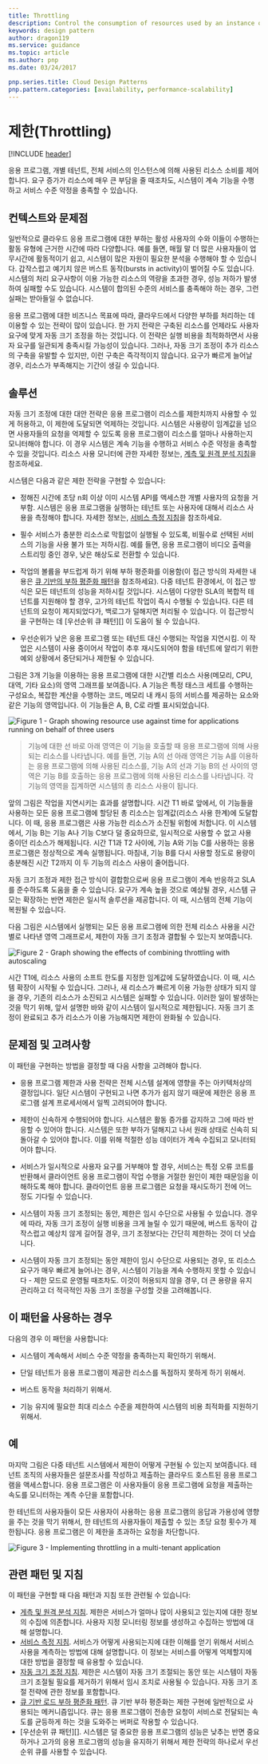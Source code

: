 ```yaml
---
title: Throttling
description: Control the consumption of resources used by an instance of an application, an individual tenant, or an entire service.
keywords: design pattern
author: dragon119
ms.service: guidance
ms.topic: article
ms.author: pnp
ms.date: 03/24/2017

pnp.series.title: Cloud Design Patterns
pnp.pattern.categories: [availability, performance-scalability]
---
```


# 제한(Throttling)

[!INCLUDE [header](../_includes/header.md)]

응용 프로그램, 개별 테넌트, 전체 서비스의 인스턴스에 의해 사용된 리소스 소비를 제어합니다. 요구 증가가 리소스에 매우 큰 부담을 줄 때조차도, 시스템이 계속 기능을 수행하고 서비스 수준 약정을 충족할 수 있습니다. 

## 컨텍스트와 문제점

일반적으로 클라우드 응용 프로그램에 대한 부하는 활성 사용자의 수와 이들이 수행하는 활동 유형에 근거한 시간에 따라 다양합니다. 예를 들면, 매월 말 더 많은 사용자들이 업무시간에 활동적이기 쉽고, 시스템이 많은 자원이 필요한 분석을 수행해야 할 수 있습니다. 갑작스럽고 예기치 않은 버스트 동작(bursts in activity)이 벌어질 수도 있습니다. 시스템의 처리 요구사항이 이용 가능한 리소스의 역량을 초과한 경우, 성능 저하가 발생하여 실패할 수도 있습니다. 시스템이 합의된 수준의 서비스를 충족해야 하는 경우, 그런 실패는 받아들일 수 없습니다.

응용 프로그램에 대한 비즈니스 목표에 따라, 클라우드에서 다양한 부하를 처리하는 데 이용할 수 있는 전략이 많이 있습니다. 한 가지 전략은 구축된 리소스를 언제라도 사용자 요구에 맞게 자동 크기 조정을 하는 것입니다. 이 전략은 실행 비용을 최적화하면서 사용자 요구를 일관되게 충족시킬 가능성이 있습니다. 그러나, 자동 크기 조정이 추가 리소스의 구축을 유발할 수 있지만, 이런 구축은 즉각적이지 않습니다. 요구가 빠르게 늘어날 경우, 리소스가 부족해지는 기간이 생길 수 있습니다.

## 솔루션

자동 크기 조정에 대한 대안 전략은 응용 프로그램이 리소스를 제한치까지 사용할 수 있게 허용하고, 이 제한에 도달되면 억제하는 것입니다. 시스템은 사용량이 임계값을 넘으면 사용자들의 요청을 억제할 수 있도록 응용 프로그램이 리소스를 얼마나 사용하는지 모니터해야 합니다. 이 경우 시스템은 계속 기능을 수행하고 서비스 수준 약정을 충족할 수 있을 것입니다. 리소스 사용 모니터에 관한 자세한 정보는, [계측 및 원격 분석 지침](https://msdn.microsoft.com/library/dn589775.aspx)을 참조하세요.

시스템은 다음과 같은 제한 전략을 구현할 수 있습니다:

- 정해진 시간에 초당 n회 이상 이미 시스템 API를 액세스한 개별 사용자의 요청을 거부함. 시스템은 응용 프로그램을 실행하는 테넌트 또는 사용자에 대해서 리소스 사용을 측정해야 합니다. 자세한 정보는, [서비스 측정 지침](https://msdn.microsoft.com/library/dn589796.aspx)을 참조하세요.

- 필수 서비스가 충분한 리소스로 막힘없이 실행될 수 있도록, 비필수로 선택된 서비스의 기능을 사용 불가 또는 저하시킴. 예를 들면, 응용 프로그램이 비디오 출력을 스트리밍 중인 경우, 낮은 해상도로 전환할 수 있습니다.

- 작업의 볼륨을 부드럽게 하기 위해 부하 평준화를 이용함(이 접근 방식의 자세한 내용은 [큐 기반의 부하 평준화 패턴](queue-based-load-leveling.md)을 참조하세요). 다중 테넌트 환경에서, 이 접근 방식은 모든 테넌트의 성능을 저하시킬 것입니다. 시스템이 다양한 SLA의 복합적 테넌트를 지원해야 할 경우, 고가의 테넌트 작업이 즉시 수행될 수 있습니다. 다른 테넌트의 요청이 제지되었다가, 백로그가 덜해지면 처리될 수 있습니다. 이 접근방식을 구현하는 데 [우선순위 큐 패턴][] 이 도움이 될 수 있습니다.

- 우선순위가 낮은 응용 프로그램 또는 테넌트 대신 수행되는 작업을 지연시킴. 이 작업은 시스템이 사용 중이어서 작업이 추후 재시도되어야 함을 테넌트에 알리기 위한 예외 상황에서 중단되거나 제한될 수 있습니다.  

그림은 3개 기능을 이용하는 응용 프로그램에 대한 시간별 리소스 사용(메모리, CPU, 대역, 기타 요소)의 영역 그래프를 보여줍니다.  A 기능은 특정 태스크 세트를 수행하는 구성요소, 복잡한 계산을 수행하는 코드, 메모리 내 캐시 등의 서비스를 제공하는 요소와 같은 기능의 영역입니다. 이 기능들은 A, B, C로 라벨 표시되었습니다.

![Figure 1 - Graph showing resource use against time for applications running on behalf of three users](./_images/throttling-resource-utilization.png)


> 기능에 대한 선 바로 아래 영역은 이 기능을 호출할 때 응용 프로그램에 의해 사용되는 리소스를 나타냅니다. 예를 들면, 기능 A의 선 아래 영역은 기능 A를 이용하는 응용 프로그램에 의해 사용된 리소스를, 기능 A의 선과 기능 B의 선 사이의 영역은 기능 B를 호출하는 응용 프로그램에 의해 사용된 리소스를 나타냅니다. 각 기능의 영역을 집계하면 시스템의 총 리소스 사용이 됩니다.

앞의 그림은 작업을 지연시키는 효과를 설명합니다. 시간 T1 바로 앞에서, 이 기능들을 사용하는 모든 응용 프로그램에 할당된 총 리소스는 임계값(리소스 사용 한계)에 도달합니다. 이 때, 응용 프로그램은 사용 가능한 리소스가 소진될 위험에 처합니다.  이 시스템에서, 기능 B는 기능 A나 기능 C보다 덜 중요하므로, 일시적으로 사용할 수 없고 사용 중이던 리소스가 해제됩니다. 시간 T1과 T2 사이에, 기능 A와 기능 C를 사용하는 응용 프로그램은 정상적으로 계속 실행됩니다. 마침내, 기능 B를 다시 사용할 정도로 용량이 충분해진 시간 T2까지 이 두 기능의 리소스 사용이 줄어듭니다.

자동 크기 조정과 제한 접근 방식이 결합함으로써 응용 프로그램이 계속 반응하고 SLA를 준수하도록 도움을 줄 수 있습니다. 요구가 계속 높을 것으로 예상될 경우, 시스템 규모는 확장하는 반면 제한은 일시적 솔루션을 제공합니다. 이 때, 시스템의 전체 기능이 복원될 수 있습니다.

다음 그림은 시스템에서 실행되는 모든 응용 프로그램에 의한 전체 리소스 사용을 시간별로 나타낸 영역 그래프로서, 제한이 자동 크기 조정과 결합될 수 있는지 보여줍니다.

![Figure 2 - Graph showing the effects of combining throttling with autoscaling](./_images/throttling-autoscaling.png)


시간 T1에, 리소스 사용의 소프트 한도를 지정한 임계값에 도달하였습니다. 이 때, 시스템 확장이 시작될 수 있습니다. 그러나, 새 리소스가 빠르게 이용 가능한 상태가 되지 않을 경우, 기존의 리소스가 소진되고 시스템은 실패할 수 있습니다. 이러한 일이 발생하는 것을 막기 위해, 앞서 설명한 바와 같이 시스템이 일시적으로 제한됩니다. 자동 크기 조정이 완료되고 추가 리소스가 이용 가능해지면 제한이 완화될 수 있습니다.

## 문제점 및 고려사항

이 패턴을 구현하는 방법을 결정할 때 다음 사항을 고려해야 합니다.

- 응용 프로그램 제한과 사용 전략은 전체 시스템 설계에 영향을 주는 아키텍처상의 결정입니다. 일단 시스템이 구현되고 나면 추가가 쉽지 않기 때문에 제한은 응용 프로그램 설계 프로세서에서 일찍 고려되어야 합니다.

- 제한이 신속하게 수행되어야 합니다. 시스템은 활동 증가를 감지하고 그에 따라 반응할 수 있어야 합니다. 시스템은 또한 부하가 덜해지고 나서 원래 상태로 신속히 되돌아갈 수 있어야 합니다. 이를 위해 적절한 성능 데이터가 계속 수집되고 모니터되어야 합니다.

- 서비스가 일시적으로 사용자 요구를 거부해야 할 경우, 서비스는 특정 오류 코트를 반환해서 클라이언트 응용 프로그램이 작업 수행을 거절한 원인이 제한 때문임을 이해하도록 해야 합니다. 클라이언트 응용 프로그램은 요청을 재시도하기 전에 어느 정도 기다릴 수 있습니다.

- 시스템이 자동 크기 조정되는 동안, 제한은 임시 수단으로 사용될 수 있습니다. 경우에 따라, 자동 크기 조정이 실행 비용을 크게 늘릴 수 있기 때문에, 버스트 동작이 갑작스럽고 예상치 않게 길어질 경우, 크기 조정보다는 간단히 제한하는 것이 더 낫습니다.

- 시스템이 자동 크기 조정되는 동안 제한이 임시 수단으로 사용되는 경우, 또 리소스 요구가 매우 빠르게 늘어나는 경우, 시스템이 기능을 계속 수행하지 못할 수 있습니다 - 제한 모드로 운영될 때조차도. 이것이 허용되지 않을 경우, 더 큰 용량을 유지 관리하고 더 적극적인 자동 크기 조정을 구성할 것을 고려해봅니다. 

## 이 패턴을 사용하는 경우

다음의 경우 이 패턴을 사용합니다:

- 시스템이 계속해서 서비스 수준 약정을 충족하는지 확인하기 위해서.

- 단일 테넌트가 응용 프로그램이 제공한 리소스를 독점하지 못하게 하기 위해서.

- 버스트 동작을 처리하기 위해서.

- 기능 유지에 필요한 최대 리소스 수준을 제한하여 시스템의 비용 최적화를 지원하기 위해서.

## 예

마지막 그림은 다중 테넌트 시스템에서 제한이 어떻게 구현될 수 있는지 보여줍니다. 테넌트 조직의 사용자들은 설문조사를 작성하고 제출하는 클라우드 호스트된 응용 프로그램을 액세스합니다. 응용 프로그램은 이 사용자들이 응용 프로그램에 요청을 제출하는 속도를 모니터하는 계측 수단을 포함합니다.

한 테넌트의 사용자들이 모든 사용자이 사용하는 응용 프로그램의 응답과 가용성에 영향을 주는 것을 막기 위해서, 한 테넌트의 사용자들이 제출할 수 있는 초당 요청 횟수가 제한됩니다. 응용 프로그램은 이 제한을 초과하는 요청을 차단합니다.

![Figure 3 - Implementing throttling in a multi-tenant application](./_images/throttling-multi-tenant.png)


## 관련 패턴 및 지침

이 패턴을 구현할 때 다음 패턴과 지침 또한 관련될 수 있습니다:
- [게측 및 원격 분석 지침](https://msdn.microsoft.com/library/dn589775.aspx). 제한은 서비스가 얼마나 많이 사용되고 있는지에 대한 정보의 수집에 의존합니다. 사용자 지정 모니터링 정보를 생성하고 수집하는 방법에 대해 설명합니다.
- [서비스 측정 지침](https://msdn.microsoft.com/library/dn589796.aspx). 서비스가 어떻게 사용되는지에 대한 이해를 얻기 위해서 서비스 사용을 계측하는 방법에 대해 설명합니다. 이 정보는 서비스를 어떻게 억제할지에 대한 방법을 결정할 때 유용할 수 있습니다.
- [자동 크기 조정 지침](https://msdn.microsoft.com/library/dn589774.aspx). 제한은 시스템이 자동 크기 조절되는 동안 또는 시스템이 자동 크기 조절될 필요를 제거하기 위해서 임시 조치로 사용될 수 있습니다. 자동 크기 조절 전략에 관한 정보를 포함합니다.
- [큐 기반 로드 부하 평준화 패턴](queue-based-load-leveling.md). 큐 기반 부하 평준화는 제한 구현에 일반적으로 사용되는 메커니즘입니다. 큐는 응용 프로그램이 전송한 요청이 서비스로 전달되는 속도를 균등하게 하는 것을 도와주는 버퍼로 작용할 수 있습니다.
- [우선순위 큐 패턴][]. 시스템은 덜 중요한 응용 프로그램의 성능은 낮추는 반면 중요하거나 고가의 응용 프로그램의 성능을 유지하기 위해서 제한 전략의 하나로서 우선순위 큐를 사용할 수 있습니다. 

[Priority Queue pattern]: priority-queue.md
